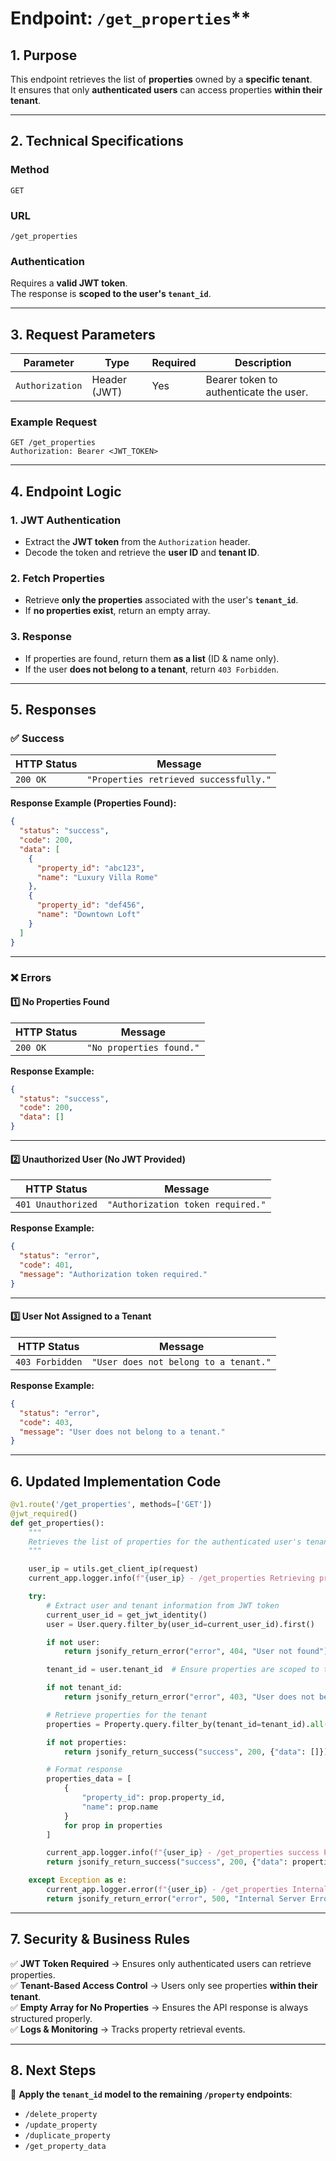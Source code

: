# Endpoint: `/get_properties`**

## **1. Purpose**
This endpoint retrieves the list of **properties** owned by a **specific tenant**.  
It ensures that only **authenticated users** can access properties **within their tenant**.

---

## **2. Technical Specifications**

### **Method**
`GET`

### **URL**
`/get_properties`

### **Authentication**
Requires a **valid JWT token**.  
The response is **scoped to the user's `tenant_id`**.

---

## **3. Request Parameters**

| **Parameter**  | **Type**  | **Required** | **Description** |
|---------------|-----------|--------------|-----------------|
| `Authorization` | Header (JWT) | Yes | Bearer token to authenticate the user. |

### **Example Request**
```
GET /get_properties
Authorization: Bearer <JWT_TOKEN>
```

---

## **4. Endpoint Logic**

### **1. JWT Authentication**
- Extract the **JWT token** from the `Authorization` header.
- Decode the token and retrieve the **user ID** and **tenant ID**.

### **2. Fetch Properties**
- Retrieve **only the properties** associated with the user's **`tenant_id`**.
- If **no properties exist**, return an empty array.

### **3. Response**
- If properties are found, return them **as a list** (ID & name only).
- If the user **does not belong to a tenant**, return `403 Forbidden`.

---

## **5. Responses**

### ✅ **Success**
| **HTTP Status** | **Message** |
|----------------|-------------|
| `200 OK`  | `"Properties retrieved successfully."` |

**Response Example (Properties Found):**
```json
{
  "status": "success",
  "code": 200,
  "data": [
    {
      "property_id": "abc123",
      "name": "Luxury Villa Rome"
    },
    {
      "property_id": "def456",
      "name": "Downtown Loft"
    }
  ]
}
```

---

### ❌ **Errors**

#### **1️⃣ No Properties Found**
| **HTTP Status** | **Message** |
|----------------|-------------|
| `200 OK` | `"No properties found."` |

**Response Example:**
```json
{
  "status": "success",
  "code": 200,
  "data": []
}
```

---

#### **2️⃣ Unauthorized User (No JWT Provided)**
| **HTTP Status** | **Message** |
|----------------|-------------|
| `401 Unauthorized` | `"Authorization token required."` |

**Response Example:**
```json
{
  "status": "error",
  "code": 401,
  "message": "Authorization token required."
}
```

---

#### **3️⃣ User Not Assigned to a Tenant**
| **HTTP Status** | **Message** |
|----------------|-------------|
| `403 Forbidden` | `"User does not belong to a tenant."` |

**Response Example:**
```json
{
  "status": "error",
  "code": 403,
  "message": "User does not belong to a tenant."
}
```

---

## **6. Updated Implementation Code**
```python
@v1.route('/get_properties', methods=['GET'])
@jwt_required()
def get_properties():
    """
    Retrieves the list of properties for the authenticated user's tenant.
    """

    user_ip = utils.get_client_ip(request)
    current_app.logger.info(f"{user_ip} - /get_properties Retrieving properties.")

    try:
        # Extract user and tenant information from JWT token
        current_user_id = get_jwt_identity()
        user = User.query.filter_by(user_id=current_user_id).first()

        if not user:
            return jsonify_return_error("error", 404, "User not found"), 404

        tenant_id = user.tenant_id  # Ensure properties are scoped to the tenant

        if not tenant_id:
            return jsonify_return_error("error", 403, "User does not belong to a tenant."), 403

        # Retrieve properties for the tenant
        properties = Property.query.filter_by(tenant_id=tenant_id).all()

        if not properties:
            return jsonify_return_success("success", 200, {"data": []}), 200

        # Format response
        properties_data = [
            {
                "property_id": prop.property_id,
                "name": prop.name
            }
            for prop in properties
        ]

        current_app.logger.info(f"{user_ip} - /get_properties success Properties retrieved.")
        return jsonify_return_success("success", 200, {"data": properties_data}), 200

    except Exception as e:
        current_app.logger.error(f"{user_ip} - /get_properties Internal Server Error. {e}")
        return jsonify_return_error("error", 500, "Internal Server Error."), 500
```

---

## **7. Security & Business Rules**
✅ **JWT Token Required** → Ensures only authenticated users can retrieve properties.  
✅ **Tenant-Based Access Control** → Users only see properties **within their tenant**.  
✅ **Empty Array for No Properties** → Ensures the API response is always structured properly.  
✅ **Logs & Monitoring** → Tracks property retrieval events.

---

## **8. Next Steps**
🔹 **Apply the `tenant_id` model to the remaining `/property` endpoints**:  
   - `/delete_property`
   - `/update_property`
   - `/duplicate_property`
   - `/get_property_data`

